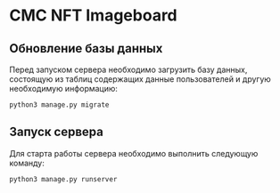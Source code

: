 # CMC NFT Imageboard

## Обновление базы данных

Перед запуском сервера необходимо загрузить базу данных, состоящую из таблиц содержащих данные пользователей и другую необходимую информацию:

```
python3 manage.py migrate
```

## Запуск сервера

Для старта работы сервера необходимо выполнить следующую команду:
```
python3 manage.py runserver
```
